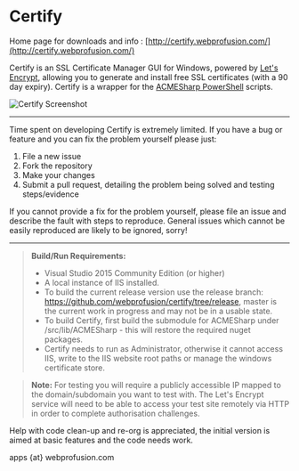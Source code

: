 # Certify

Home page for downloads and info : [http://certify.webprofusion.com/](http://certify.webprofusion.com/)

Certify is an SSL Certificate Manager GUI for Windows, powered by [Let's Encrypt](https://letsencrypt.org/), allowing you to generate and install free SSL certificates (with a 90 day expiry). Certify is a wrapper for the [ACMESharp PowerShell](https://github.com/ebekker/ACMESharp) scripts.

![Certify Screenshot](https://certify.webprofusion.com/Content/images/screen2.png)


----------


Time spent on developing Certify is extremely limited. If you have a bug or feature and you can fix the problem yourself please just:

   1. File a new issue
   2. Fork the repository
   2. Make your changes 
   3. Submit a pull request, detailing the problem being solved and testing steps/evidence
   
If you cannot provide a fix for the problem yourself, please file an issue and describe the fault with steps to reproduce. General issues which cannot be easily reproduced are likely to be ignored, sorry!

----------

> **Build/Run Requirements:**
> 
> - Visual Studio 2015 Community Edition (or higher) 
> -  A local instance of IIS installed.
> - To build the current release version use the release branch: https://github.com/webprofusion/certify/tree/release, master is the current work in progress and may not be in a usable state.
> - To build Certify, first build the submodule for ACMESharp under /src/lib/ACMESharp - this will restore the required nuget packages.
> - Certify needs to run as Administrator, otherwise it cannot access IIS, write to the IIS website root paths or manage the windows certificate store.

> **Note:**  For testing you will require a publicly accessible IP mapped to the domain/subdomain you want to test with. The Let's Encrypt service will need to be able to access your test site remotely via HTTP in order to complete authorisation challenges.



Help with code clean-up and re-org is appreciated, the initial version is aimed at basic features and the code needs work.

apps {at} webprofusion.com

